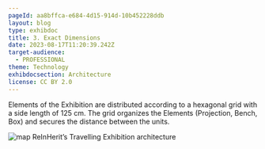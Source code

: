 ```yaml
---
pageId: aa8bffca-e684-4d15-914d-10b452228ddb
layout: blog
type: exhibdoc
title: 3. Exact Dimensions
date: 2023-08-17T11:20:39.242Z
target-audience:
  - PROFESSIONAL
theme: Technology
exhibdocsection: Architecture
license: CC BY 2.0
---
```

Elements of the Exhibition are distributed according to a hexagonal grid with a side length of 125
cm. The grid organizes the Elements (Projection, Bench, Box) and secures the distance between the
units.

![map ReInHerit’s Travelling Exhibition architecture](https://ucarecdn.com/1668ef6c-09ad-4f50-9fec-281033d15c4e/)